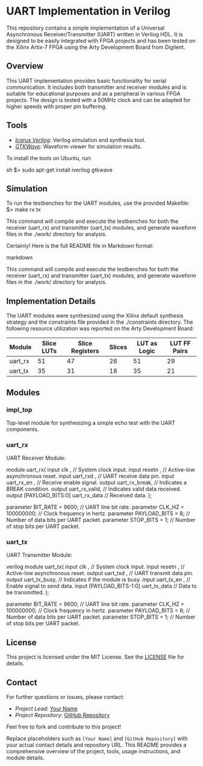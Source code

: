 # UART Implementation in Verilog

This repository contains a simple implementation of a Universal Asynchronous Receiver/Transmitter (UART) written in Verilog HDL. It is designed to be easily integrated with FPGA projects and has been tested on the Xilinx Artix-7 FPGA using the Arty Development Board from Digilent.

## Overview

This UART implementation provides basic functionality for serial communication. It includes both transmitter and receiver modules and is suitable for educational purposes and as a peripheral in various FPGA projects. The design is tested with a 50MHz clock and can be adapted for higher speeds with proper pin buffering.

## Tools

- *[Icarus Verilog](http://iverilog.icarus.com/)*: Verilog simulation and synthesis tool.
- *[GTKWave](http://gtkwave.sourceforge.net/)*: Waveform viewer for simulation results.

To install the tools on Ubuntu, run:

sh
$> sudo apt-get install iverilog gtkwave

## Simulation
To run the testbenches for the UART modules, use the provided Makefile:
$> make rx tx

This command will compile and execute the testbenches for both the receiver (uart_rx) and transmitter (uart_tx) modules, and generate waveform files in the ./work/ directory for analysis.

Certainly! Here is the full README file in Markdown format:

markdown

This command will compile and execute the testbenches for both the receiver (uart_rx) and transmitter (uart_tx) modules, and generate waveform files in the ./work/ directory for analysis.

## Implementation Details

The UART modules were synthesized using the Xilinx default synthesis strategy and the constraints file provided in the ./constraints directory. The following resource utilization was reported on the Arty Development Board:

| Module   | Slice LUTs | Slice Registers | Slices | LUT as Logic | LUT FF Pairs |
|----------|------------|-----------------|--------|--------------|--------------|
| uart_rx | 51         | 47              | 26     | 51           | 29           |
| uart_tx | 35         | 31              | 18     | 35           | 21           |

## Modules

### impl_top

Top-level module for synthesizing a simple echo test with the UART components.

### uart_rx

UART Receiver Module:

module uart_rx(
    input                   clk          , // System clock input.
    input                   resetn       , // Active-low asynchronous reset.
    input                   uart_rxd     , // UART receive data pin.
    input                   uart_rx_en   , // Receive enable signal.
    output                  uart_rx_break, // Indicates a BREAK condition.
    output                  uart_rx_valid, // Indicates valid data received.
    output [PAYLOAD_BITS:0] uart_rx_data   // Received data.
);

parameter   BIT_RATE = 9600;      // UART line bit rate.
parameter   CLK_HZ   = 100000000; // Clock frequency in hertz.
parameter   PAYLOAD_BITS    = 8;  // Number of data bits per UART packet.
parameter   STOP_BITS       = 1;  // Number of stop bits per UART packet.


### uart_tx

UART Transmitter Module:

verilog
module uart_tx(
    input                     clk         , // System clock input.
    input                     resetn      , // Active-low asynchronous reset.
    output                    uart_txd    , // UART transmit data pin.
    output                    uart_tx_busy, // Indicates if the module is busy.
    input                     uart_tx_en  , // Enable signal to send data.
    input  [PAYLOAD_BITS-1:0] uart_tx_data  // Data to be transmitted.
);

parameter   BIT_RATE = 9600;      // UART line bit rate.
parameter   CLK_HZ   = 100000000; // Clock frequency in hertz.
parameter   PAYLOAD_BITS    = 8;  // Number of data bits per UART packet.
parameter   STOP_BITS       = 1;  // Number of stop bits per UART packet.


## License

This project is licensed under the MIT License. See the [LICENSE](LICENSE) file for details.

## Contact

For further questions or issues, please contact:

- *Project Lead*: [Your Name](mailto:yourname@example.com)
- *Project Repository*: [GitHub Repository](https://github.com/yourusername/uart-verilog)

Feel free to fork and contribute to this project!


Replace placeholders such as `[Your Name]` and `[GitHub Repository]` with your actual contact details and repository URL. This README provides a comprehensive overview of the project, tools, usage instructions, and module details.


